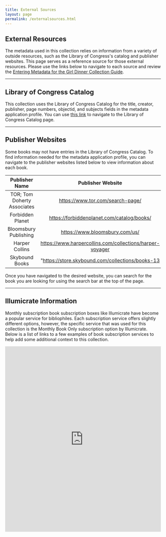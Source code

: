 ```yaml
---
title: External Sources
layout: page
permalink: /externalsources.html
---  
```


## External Resources  

The metadata used in this collection relies on information from a variety of outside resources, such as the Library of Congress's catalog and publisher websites. This page serves as a reference source for those external resources. Please use the links below to navigate to each source and review the [Entering Metadata for the Girl Dinner Collection Guide](https://docs.google.com/document/d/1DmbsjVqlAgDVZoumsQ3CbgYSKEmactEOl21RY-A-cTY/edit?usp=sharing). 

____  

## Library of Congress Catalog  

This collection uses the Library of Congress Catalog for the title, creator, publisher, page numbers, objectid, and subjects fields in the metadata application profile. You can use [this link](https://catalog.loc.gov/) to navigate to the Library of Congress Catalog page.   

____  

## Publisher Websites  

Some books may not have entries in the Library of Congress Catalog. To find information needed for the metadata application profile, you can navigate to the publisher websites listed below to view information about each book.  

**Publisher Name**|**Publisher Website**
:-----:|:-----:| 
TOR; Tom Doherty Associates|https://www.tor.com/search-page/|
Forbidden Planet|https://forbiddenplanet.com/catalog/books/|
Bloomsbury Publishing|https://www.bloomsbury.com/us/|
Harper Collins|https://www.harpercollins.com/collections/harper-voyager|
Skybound Books|"https://store.skybound.com/collections/books-13|  

Once you have navigated to the desired website, you can search for the book you are looking for using the search bar at the top of the page.  

____  

## Illumicrate Information  

Monthly subscription book subscription boxes like Illumicrate have become a popular service for bibliophiles. Each subscription service offers slightly different options, however, the specific service that was used for this collection is the Monthly Book Only subscription option by Illumicrate. Below is a list of links to a few examples of book subscription services to help add some additional context to this collection.  

<iframe referrerpolicy="no-referrer-when-downgrade" height="600px" width="100%" style="border:none;" src="https://view-awesome-table.com/-NjcjZVjDtDiBJYowlBj/view"></iframe>
